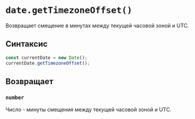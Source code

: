 # `date.getTimezoneOffset()`

Возвращает смещение в минутах между текущей часовой зоной и UTC.

## Синтаксис

```js
const currentDate = new Date();
currentDate.getTimezoneOffset();
```

## Возвращает

### `number`

Число - минуты смещения между текущей часовой зоной и UTC.
